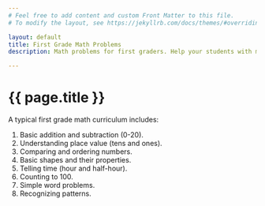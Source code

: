 ```yaml
---
# Feel free to add content and custom Front Matter to this file.
# To modify the layout, see https://jekyllrb.com/docs/themes/#overriding-theme-defaults

layout: default
title: First Grade Math Problems 
description: Math problems for first graders. Help your students with math practice. Make and download practice worksheets as PDF immediately!

---
```

# {{ page.title }}
A typical first grade math curriculum includes:

1. Basic addition and subtraction (0-20).
2. Understanding place value (tens and ones).
3. Comparing and ordering numbers.
4. Basic shapes and their properties.
5. Telling time (hour and half-hour).
6. Counting to 100.
7. Simple word problems.
8. Recognizing patterns.
